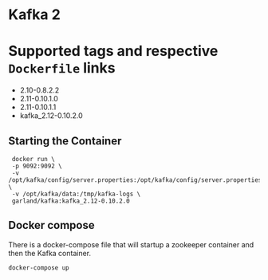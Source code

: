 Kafka 2
===============

# Supported tags and respective `Dockerfile` links

* 2.10-0.8.2.2
* 2.11-0.10.1.0
* 2.11-0.10.1.1
* kafka_2.12-0.10.2.0

## Starting the Container

     docker run \
     -p 9092:9092 \
     -v /opt/kafka/config/server.properties:/opt/kafka/config/server.properties \
     -v /opt/kafka/data:/tmp/kafka-logs \
     garland/kafka:kafka_2.12-0.10.2.0

## Docker compose
There is a docker-compose file that will startup a zookeeper container and then
the Kafka container.

    docker-compose up
